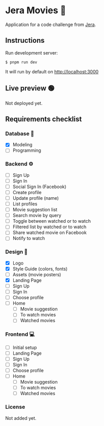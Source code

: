 # Jera Movies 🍿

Application for a code challenge from [Jera](https://jera.com.br).

## Instructions

Run development server:

`$ pnpm run dev`

It will run by default on [http://localhost:3000](http://localhost:3000)

## Live preview 🟢

Not deployed yet.

## Requirements checklist

### Database 🪪

- [x] Modeling
- [ ] Programming

### Backend ⚙️

- [ ] Sign Up
- [ ] Sign In
- [ ] Social Sign In (Facebook)
- [ ] Create profile
- [ ] Update profile (name)
- [ ] List profiles
- [ ] Movie suggestion list
- [ ] Search movie by query
- [ ] Toggle between watched or to watch
- [ ] Filtered list by watched or to watch
- [ ] Share watched movie on Facebook
- [ ] Notify to watch

### Design 🎨

- [x] Logo
- [x] Style Guide (colors, fonts)
- [ ] Assets (movie posters)
- [x] Landing Page
- [ ] Sign Up
- [ ] Sign In
- [ ] Choose profile
- [ ] Home
  - [ ] Movie suggestion
  - [ ] To watch movies
  - [ ] Watched movies

### Frontend 💻

- [ ] Initial setup
- [ ] Landing Page
- [ ] Sign Up
- [ ] Sign In
- [ ] Choose profile
- [ ] Home
  - [ ] Movie suggestion
  - [ ] To watch movies
  - [ ] Watched movies

### License

Not added yet.

